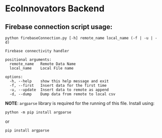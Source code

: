 # EcoInnovators Backend

## Firebase connection script usage:
```
python firebaseConnection.py [-h] remote_name local_name (-f | -u | -d)

Firebase connectivity handler

positional arguments:
  remote_name   Remote Data Name
  local_name    Local File name

options:
  -h, --help    show this help message and exit
  -f, --first   Insert data for the first time
  -u, --update  Insert data to remote as append
  -d, --dump    Dump data from remote to local csv
```
  
**NOTE**: `argparse` library is required for the running of this file. Install using:
```
python -m pip install argparse
```  
or  
```
pip install argparse
```
